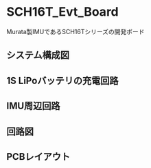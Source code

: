 # SCH16T_Evt_Board

Murata製IMUであるSCH16Tシリーズの開発ボード

## システム構成図

## 1S LiPoバッテリの充電回路

## IMU周辺回路

## 回路図

## PCBレイアウト